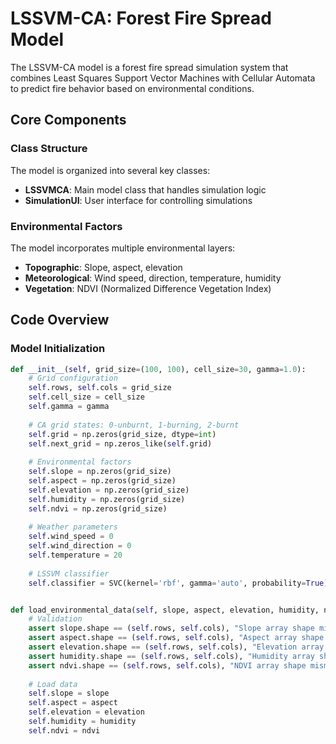 # LSSVM-CA: Forest Fire Spread Model

The LSSVM-CA model is a forest fire spread simulation system that combines Least Squares Support Vector Machines with Cellular Automata to predict fire behavior based on environmental conditions.

## Core Components

### Class Structure

The model is organized into several key classes:

- **LSSVMCA**: Main model class that handles simulation logic
- **SimulationUI**: User interface for controlling simulations

### Environmental Factors

The model incorporates multiple environmental layers:

- **Topographic**: Slope, aspect, elevation
- **Meteorological**: Wind speed, direction, temperature, humidity
- **Vegetation**: NDVI (Normalized Difference Vegetation Index)

## Code Overview

### Model Initialization

```python
def __init__(self, grid_size=(100, 100), cell_size=30, gamma=1.0):
    # Grid configuration
    self.rows, self.cols = grid_size
    self.cell_size = cell_size
    self.gamma = gamma
    
    # CA grid states: 0-unburnt, 1-burning, 2-burnt
    self.grid = np.zeros(grid_size, dtype=int)
    self.next_grid = np.zeros_like(self.grid)
    
    # Environmental factors
    self.slope = np.zeros(grid_size)
    self.aspect = np.zeros(grid_size)
    self.elevation = np.zeros(grid_size)
    self.humidity = np.zeros(grid_size)
    self.ndvi = np.zeros(grid_size)
    
    # Weather parameters
    self.wind_speed = 0
    self.wind_direction = 0
    self.temperature = 20
    
    # LSSVM classifier
    self.classifier = SVC(kernel='rbf', gamma='auto', probability=True)


def load_environmental_data(self, slope, aspect, elevation, humidity, ndvi):
    # Validation
    assert slope.shape == (self.rows, self.cols), "Slope array shape mismatch"
    assert aspect.shape == (self.rows, self.cols), "Aspect array shape mismatch"
    assert elevation.shape == (self.rows, self.cols), "Elevation array shape mismatch"
    assert humidity.shape == (self.rows, self.cols), "Humidity array shape mismatch"
    assert ndvi.shape == (self.rows, self.cols), "NDVI array shape mismatch"
    
    # Load data
    self.slope = slope
    self.aspect = aspect
    self.elevation = elevation
    self.humidity = humidity
    self.ndvi = ndvi
```

